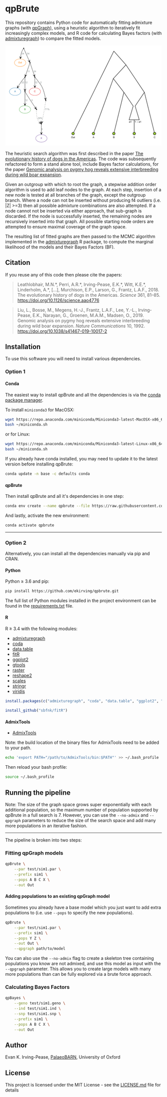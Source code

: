 # qpBrute
This repository contains Python code for automatically fitting admixture graphs 
(with [qpGraph](https://github.com/DReichLab/AdmixTools/blob/master/README.QPGRAPH)), using a heuristic algorithm 
to iteratively fit increasingly complex models, and R code for calculating Bayes factors 
(with [admixturegraph](https://github.com/mailund/admixture_graph)) to compare the fitted models.

![sim1](qpbrute/test/sim1.png?raw=true) 

The heuristic search algorithm was first described in the paper 
[The evolutionary history of dogs in the Americas](https://doi.org/10.1126/science.aao4776). The code was subsequently
refactored to form a stand alone tool, include Bayes factor calculations, for the paper 
[Genomic analysis on pygmy hog reveals extensive interbreeding during wild boar expansion](
https://doi.org/10.1038/s41467-019-10017-2). 

Given an outgroup with which to root the graph, a stepwise addition order algorithm is used to add leaf nodes to 
the graph. At each step, insertion of a new node is tested at all branches of the graph, except the outgroup branch. 
Where a node can not be inserted without producing f4 outliers (i.e. |Z| >=3) then all possible admixture combinations 
are also attempted. If a node cannot not be inserted via either approach, that sub-graph is discarded. If the node is 
successfully inserted, the remaining nodes are recursively inserted into that graph. All possible starting node orders 
are attempted to ensure maximal coverage of the graph space.

The resulting list of fitted graphs are then passed to the MCMC algorithm implemented in the 
[admixturegraph](https://github.com/mailund/admixture_graph) R package, to compute the marginal likelihood of the 
models and their Bayes Factors (BF).

## Citation
If you reuse any of this code then please cite the papers:
> Leathlobhair, M.N.\*, Perri, A.R.\*, Irving-Pease, E.K.\*, Witt, K.E.\*, Linderholm, A.\*, [...], Murchison, E.P., 
> Larson, G., Frantz, L.A.F., 2018. The evolutionary history of dogs in the Americas. *Science* 361, 81–85. 
> https://doi.org/10.1126/science.aao4776

> Liu, L., Bosse, M., Megens, H.-J., Frantz, L.A.F., Lee, Y.-L., Irving-Pease, E.K., Narayan, G., Groenen, M.A.M., 
> Madsen, O., 2019. Genomic analysis on pygmy hog reveals extensive interbreeding during wild boar expansion. 
> *Nature Communications* 10, 1992. https://doi.org/10.1038/s41467-019-10017-2

## Installation

To use this software you will need to install various dependencies.

### Option 1
#### Conda

The easiest way to install qpBrute and all the dependencies is via the [conda package manager](
https://docs.conda.io/projects/conda/en/latest/index.html).

To install `miniconda3` for MacOSX:
```bash
wget https://repo.anaconda.com/miniconda/Miniconda3-latest-MacOSX-x86_64.sh -O ~/miniconda.sh
bash ~/miniconda.sh
```
or for Linux:
```bash
wget https://repo.anaconda.com/miniconda/Miniconda3-latest-Linux-x86_64.sh -O ~/miniconda.sh
bash ~/miniconda.sh
```

If you already have conda installed, you may need to update it to the latest version before installing qpBrute:
```bash
conda update -n base -c defaults conda
```
#### qpBrute
Then install qpBrute and all it's dependencies in one step:
```bash
conda env create --name qpbrute --file https://raw.githubusercontent.com/ekirving/qpbrute/master/environment.yaml
```
And lastly, activate the new environment:
```bash
conda activate qpbrute
```
---
### Option 2
Alternatively, you can install all the dependencies manually via pip and CRAN.

#### Python
Python ≥ 3.6 and pip:

```bash
pip install https://github.com/ekirving/qpbrute.git
```

The full list of Python modules installed in the project environment can be
found in the [requirements.txt](https://raw.githubusercontent.com/ekirving/qpbrute/master/requirements.txt) file.

#### R

R ≥ 3.4 with the following modules:

* [admixturegraph](https://cran.r-project.org/web/packages/admixturegraph/index.html)
* [coda](https://cran.r-project.org/web/packages/coda/index.html)
* [data.table](https://cran.r-project.org/web/packages/data.table/index.html)
* [fitR](https://github.com/sbfnk/fitR)
* [ggplot2](https://cran.r-project.org/web/packages/ggplot2/)
* [gtools](https://cran.r-project.org/web/packages/gtools/index.html)
* [raster](https://cran.r-project.org/web/packages/raster/index.html)
* [reshape2](https://cran.r-project.org/web/packages/reshape2/index.html)
* [scales](https://cran.r-project.org/web/packages/scales/)
* [stringr](https://cran.r-project.org/web/packages/stringr/)
* [viridis](https://cran.r-project.org/web/packages/viridis/index.html)

```R
install.packages(c("admixturegraph", "coda", "data.table", "ggplot2", "gtools", "raster", "reshape2", "scales", "stringr", "viridis"))
```

```R
install_github("sbfnk/fitR")
```

#### AdmixTools

* [AdmixTools](https://github.com/DReichLab/AdmixTools)

Note: the build location of the binary files for AdmixTools need to be added to your path.

```bash
echo 'export PATH="/path/to/AdmixTools/bin:$PATH"' >> ~/.bash_profile
```

Then reload your bash profile:
```bash
source ~/.bash_profile
```
 
## Running the pipeline

Note: The size of the graph space grows super exponentially with each additional population, so the maximum number of 
population supported by qpBrute in a full search is 7. However, you can use the `--no-admix` and `--qpgraph` parameters
to reduce the size of the search space and add many more populations in an iterative fashion.

***

The pipeline is broken into two steps:

### Fitting qpGraph models

```bash
qpBrute \
    --par test/sim1.par \
    --prefix sim1 \
    --pops A B C X \
    --out Out
```

#### Adding populations to an existing qpGraph model

Sometimes you already have a base model which you just want to add extra populations to (i.e. use `--pops` to specify the new populations).

```bash
qpBrute \
    --par test/sim1.par \
    --prefix sim1 \
    --pops Y Z \
    --out Out \
    --qpgraph path/to/model
```

You can also use the `--no-admix` flag to create a skeleton tree containing populations you know are not admixed, and 
use this model as input with the `--qpgraph` parameter. This allows you to create large models with many more 
populations than can be fully explored via a brute force approach.

### Calculating Bayes Factors 
 
```bash
qpBayes \
    --geno test/sim1.geno \
    --ind test/sim1.ind \
    --snp test/sim1.snp \
    --prefix sim1 \
    --pops A B C X \
    --out Out
```

## Author

Evan K. Irving-Pease, [PalaeoBARN](https://www.palaeobarn.com/), University of Oxford 

## License

This project is licensed under the MIT License - see the [LICENSE.md](LICENSE.md) file for details
